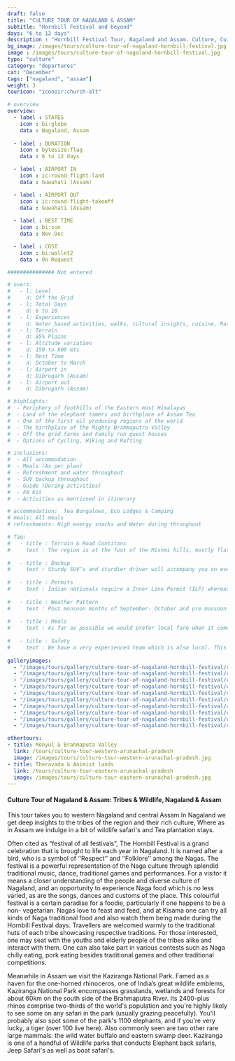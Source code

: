 ```yaml
---
draft: false
title: "CULTURE TOUR OF NAGALAND & ASSAM"
subtitle: "Hornbill Festival and beyond"
days: "6 to 12 days"
description : "Hornbill Festival Tour, Nagaland and Assam. Culture, Cuisine and Wildlife of Assam and Nagaland"
bg_image: /images/tours/culture-tour-of-nagaland-hornbill-festival.jpg 
image : /images/tours/culture-tour-of-nagaland-hornbill-festival.jpg 
type: "culture"
category: "departures"
cat: "December"
tags: ["nagaland", "assam"]
weight: 3
touricon: "iconoir:church-alt"

# overview
overview:
  - label : STATES
    icon : bi:globe
    data : Nagaland, Assam
    
  - label : DURATION
    icon : bytesize:flag
    data : 6 to 12 days

  - label : AIRPORT IN
    icon : ic:round-flight-land
    data : Guwahati (Assam)

  - label : AIRPORT OUT
    icon : ic:round-flight-takeoff
    data : Guwahati (Assam)
    
  - label : BEST TIME
    icon : bi:sun
    data : Nov-Dec

  - label : COST
    icon : bi:wallet2
    data : On Request

############### Not entered

# overs:
#   - l: Level 
#     d: Off the Grid
#   - l: Total Days 
#     d: 6 to 10
#   - l: Experiences 
#     d: Water based activities, walks, cultural insights, cuisine, Rafting & cycling
#   - l: Terrain 
#     d: 85% Plains
#   - l: Altitude variation 
#     d: 150 to 800 mts
#   - l: Best Time 
#     d: October to March
#   - l: Airport in
#     d: Dibrugarh (Assam)
#   - l: Airport out
#     d: Dibrugarh (Assam)

# highlights:
#  - Periphery of foothills of the Eastern most Himalayas
#  - Land of the elephant tamers and birthplace of Assam Tea
#  - One of the first oil producing regions of the world
#  - The birthplace of the Mighty Brahmaputra Valley
#  - Off the grid farms and Family run guest houses
#  - Options of Cycling, Hiking and Rafting

# inclusions:
#  - All accommodation
#  - Meals (As per plan)
#  - Refreshment and water throughout
#  - SUV backup throughout
#  - Guide (During activities)
#  - FA Kit
#  - Activities as mentioned in itinerary

# accommodation:  Tea Bungalows, Eco Lodges & Camping
# meals: All meals
# refreshments: High energy snacks and Water during throughout

# faq:
#   - title : Terrain & Road Contitons
#     text : The region is at the foot of the Mishmi hills, mostly flat river plains
  
#   - title : Backup
#     text : Sturdy SUV’s and sturdier driver will accompany you on every trip. the condition of roads do not allow for larger vehicles, however do our best to provide you the best in comfort in relation to the routes that we ply on. These vehicles are along right from your airport pick up to your drop back to the airport.
  
#   - title : Permits
#     text : Indian nationals require a Inner Line Permit (ILP) whereas foreign nationals require Restricted Area Permits (RAP), both of which have a certain fees applicable.
  
#   - title : Weather Pattern
#     text : Post monsoon months of September- October and pre monsoon months of March-April are very pleasant with blue skies and a fair days. Peak winters are from November to February with the mercury coming down below 18 C, in the evenings, however the days are still favourable for cycling.
  
#   - title : Meals
#     text : As far as possible we would prefer local fare when it comes to meals, however we understand the need for comfort food when multiple days of intense exertion is required. Nutritious and palatable foot is always freshly cooked with fresh local ingredients. We provide potable packaged water which we carry in large 20lt cans so as keep plastic to the minimum. Reusable water bottles are provided at the onset of each journey.
  
#   - title : Safety
#     text : We have a very experienced team which is also local. This reflects in the overall safety of our tours. Rest assured your guides know where extra attention is required and when. All our routes are well known to us, we know where the nearest medical facilities are, we know whom to contact if in case of an emergency, we know all the alternate routes in case of road blockages. We have CASEVAC protocols in place to streamline the process in case of emergencies. You can rest easy knowing that in the outdoors in general and this region in particular you are in safe hands with us.
  
galleryimages:
  - "/images/tours/gallery/culture-tour-of-nagaland-hornbill-festival/culture-tour-of-nagaland-hornbill-festival1.jpg"
  - "/images/tours/gallery/culture-tour-of-nagaland-hornbill-festival/culture-tour-of-nagaland-hornbill-festival2.jpg"
  - "/images/tours/gallery/culture-tour-of-nagaland-hornbill-festival/culture-tour-of-nagaland-hornbill-festival3.jpg"
  - "/images/tours/gallery/culture-tour-of-nagaland-hornbill-festival/culture-tour-of-nagaland-hornbill-festival4.jpg"
  - "/images/tours/gallery/culture-tour-of-nagaland-hornbill-festival/culture-tour-of-nagaland-hornbill-festival5.jpg"
  - "/images/tours/gallery/culture-tour-of-nagaland-hornbill-festival/culture-tour-of-nagaland-hornbill-festival6.jpg"
  - "/images/tours/gallery/culture-tour-of-nagaland-hornbill-festival/culture-tour-of-nagaland-hornbill-festival7.jpg"
  - "/images/tours/gallery/culture-tour-of-nagaland-hornbill-festival/culture-tour-of-nagaland-hornbill-festival8.jpg"
  - "/images/tours/gallery/culture-tour-of-nagaland-hornbill-festival/culture-tour-of-nagaland-hornbill-festival9.jpg"
  - "/images/tours/gallery/culture-tour-of-nagaland-hornbill-festival/culture-tour-of-nagaland-hornbill-festival10.jpg"

othertours:
- title: Monyul & Brahmaputa Valley 
  link: /tours/culture-tour-western-arunachal-pradesh
  image: /images/tours/culture-tour-western-arunachal-pradesh.jpg
- title: Theravada & Animist lands 
  link: /tours/culture-tour-eastern-arunachal-pradesh
  image: /images/tours/culture-tour-eastern-arunachal-pradesh.jpg 
---
```

 
#### Culture Tour of Nagaland & Assam: Tribes & Wildlife, Nagaland & Assam
This tour takes you to western Nagaland and central Assam.In Nagaland we get deep insights to the tribes of the region and their rich culture, Where as in Assam we indulge in a bit of wildlife safari's and Tea plantation stays.

 Often cited as “festival of all festivals”, The Hornbill Festival is a grand celebration that is brought to life each year in Nagaland. It is named after a bird, who is a symbol of ‘‘Respect’’ and ‘‘Folklore’’ among the Nagas. The festival is a powerful representation of the Naga culture through splendid traditional music, dance, traditional games and performances. For a  visitor it means a closer understanding of the people and diverse culture of Nagaland, and an opportunity to experience Naga food which is no less varied, as are the songs, dances and customs of the place. This colourful festival is a certain paradise for a foodie, particularly if one happens to be a non- vegetarian. Nagas love to feast and feed, and at Kisama one can try all kinds of Naga traditional food and also watch them being made during the Hornbill Festival days. Travellers are welcomed warmly to the traditional huts of each tribe showcasing respective traditions. For those interested, one may seat with the youths and elderly people of the tribes alike and interact with them. One can also take part in various contests such as Naga chilly eating, pork eating besides traditional games and other traditional competitions.

 Meanwhile in Assam we visit the Kaziranga National Park. Famed as a haven for the one-horned rhinoceros, one of India’s great wildlife emblems, Kaziranga National Park encompasses grasslands, wetlands and forests for about 60km on the south side of the Brahmaputra River. Its 2400-plus rhinos comprise two-thirds of the world's population and you're highly likely to see some on any safari in the park (usually grazing peacefully). You'll probably also spot some of the park's 1100 elephants, and if you're very lucky, a tiger (over 100 live here). Also commonly seen are two other rare large mammals: the wild water buffalo and eastern swamp deer. Kaziranga is one of a handful of Wildlife parks that conducts Elephant back safaris, Jeep Safari's as well as boat safari's.